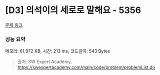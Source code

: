 # [D3] 의석이의 세로로 말해요 - 5356 

[문제 링크](https://swexpertacademy.com/main/code/problem/problemDetail.do?contestProbId=AWVWgkP6sQ0DFAUO) 

### 성능 요약

메모리: 61,972 KB, 시간: 213 ms, 코드길이: 543 Bytes



> 출처: SW Expert Academy, https://swexpertacademy.com/main/code/problem/problemList.do